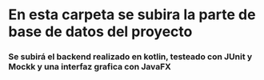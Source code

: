 # En esta carpeta se subira la parte de base de datos del proyecto

### Se subirá el backend realizado en kotlin, testeado con JUnit y Mockk y una interfaz grafica con JavaFX
